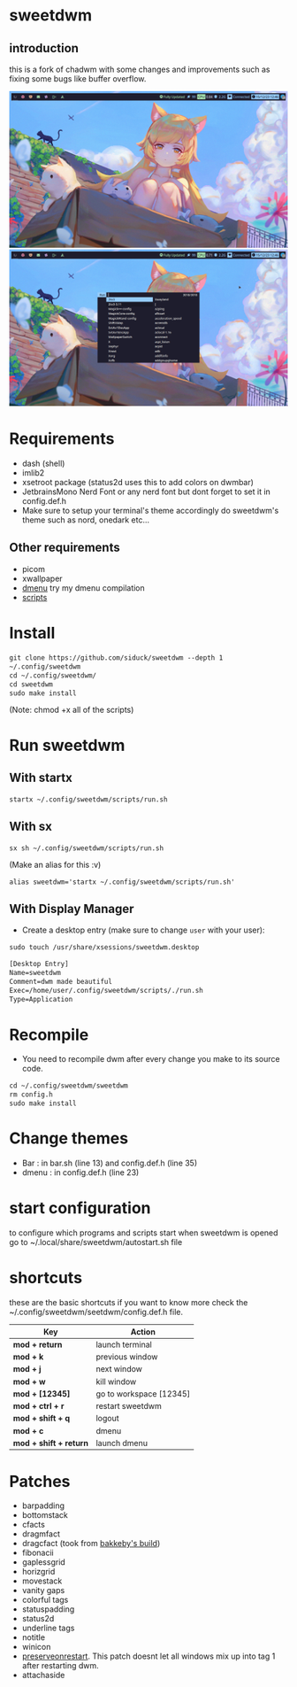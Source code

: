 # sweetdwm 

## introduction 
this is a fork of chadwm with some changes and improvements such as fixing some bugs like buffer overflow. 

<img src="https://github.com/SweetMask4/dotfiles/blob/screenshot/main.png?raw=true">
<img src="https://github.com/SweetMask4/dotfiles/blob/screenshot/dmenu.png?raw=true">

# Requirements

- dash (shell)
- imlib2 
- xsetroot package (status2d uses this to add colors on dwmbar)
- JetbrainsMono Nerd Font or any nerd font but dont forget to set it in config.def.h
- Make sure to setup your terminal's theme accordingly do sweetdwm's theme such as nord, onedark etc...

## Other requirements
- picom
- xwallpaper
- [dmenu](https://github.com/SweetMask4/dmenu) try my dmenu compilation
- [scripts](https://github.com/SweetMask4/scripts)

# Install

```
git clone https://github.com/siduck/sweetdwm --depth 1  ~/.config/sweetdwm
cd ~/.config/sweetdwm/
cd sweetdwm
sudo make install
```
(Note: chmod +x all of the scripts)

# Run sweetdwm

## With startx

```shell
startx ~/.config/sweetdwm/scripts/run.sh
```

## With sx

```shell
sx sh ~/.config/sweetdwm/scripts/run.sh
```

(Make an alias for this :v)

```shell
alias sweetdwm='startx ~/.config/sweetdwm/scripts/run.sh'
```

## With Display Manager

- Create a desktop entry (make sure to change `user` with your user):

```shell
sudo touch /usr/share/xsessions/sweetdwm.desktop  
```

```
[Desktop Entry]
Name=sweetdwm
Comment=dwm made beautiful 
Exec=/home/user/.config/sweetdwm/scripts/./run.sh 
Type=Application 
```
# Recompile

- You need to recompile dwm after every change you make to its source code.

```
cd ~/.config/sweetdwm/sweetdwm
rm config.h
sudo make install
```
# Change themes

- Bar  : in bar.sh (line 13) and config.def.h (line 35)
- dmenu : in config.def.h (line 23)

# start configuration
to configure which programs and scripts start when sweetdwm is opened go to ~/.local/share/sweetdwm/autostart.sh file

# shortcuts 
these are the basic shortcuts if you want to know more check the ~/.config/sweetdwm/seetdwm/config.def.h file.

| Key                      | Action                  |
|--------------------------|-------------------------|
| **mod + return**         | launch terminal         |
| **mod + k**              | previous window         |
| **mod + j**              | next window             |
| **mod + w**              | kill window             |
| **mod + [12345]**        | go to workspace [12345] |
| **mod + ctrl + r**       | restart sweetdwm        |
| **mod + shift + q**      | logout                  |
| **mod + c**              | dmenu                    |
| **mod + shift + return** | launch dmenu            |

# Patches

- barpadding 
- bottomstack
- cfacts
- dragmfact 
- dragcfact (took from [bakkeby's build](https://github.com/bakkeby/dwm-flexipatch))
- fibonacii
- gaplessgrid
- horizgrid
- movestack 
- vanity gaps
- colorful tags
- statuspadding 
- status2d
- underline tags
- notitle
- winicon
- [preserveonrestart](https://github.com/PhyTech-R0/dwm-phyOS/blob/master/patches/dwm-6.3-patches/dwm-preserveonrestart-6.3.diff). This patch doesnt let all windows mix up into tag 1 after restarting dwm.
- attachaside
